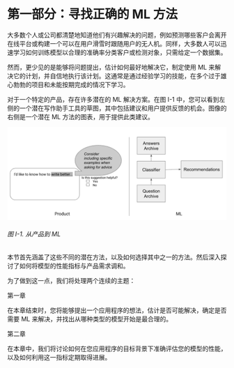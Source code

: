 # 第一部分：寻找正确的 ML 方法

大多数个人或公司都清楚地知道他们有兴趣解决的问题，例如预测哪些客户会离开在线平台或构建一个可以在用户滑雪时跟随用户的无人机。同样，大多数人可以迅速学习如何训练模型以合理的准确率分类客户或检测对象，只需给定一个数据集。

然而，更少见的是能够将问题提出，估计如何最好地解决它，制定使用 ML 来解决它的计划，并自信地执行该计划。这通常是通过经验学习的技能，在多个过于雄心勃勃的项目和未能按期完成的情况下学习。

对于一个特定的产品，存在许多潜在的 ML 解决方案。在图 I-1 中，您可以看到左侧的一个潜在写作助手工具的草图，其中包括建议和用户提供反馈的机会。图像的右侧是一个潜在 ML 方法的图表，用于提供此类建议。

![将产品转化为 ML 流程](img/bmla_p101.png)

###### 图 I-1. 从产品到 ML

本节首先涵盖了这些不同的潜在方法，以及如何选择其中之一的方法。然后深入探讨了如何将模型的性能指标与产品需求调和。

为了做到这一点，我们将处理两个连续的主题：

第一章

在本章结束时，您将能够提出一个应用程序的想法，估计是否可能解决，确定是否需要 ML 来解决，并找出从哪种类型的模型开始是最合理的。

第二章

在本章中，我们将讨论如何在您应用程序的目标背景下准确评估您的模型的性能，以及如何利用这一指标定期取得进展。
